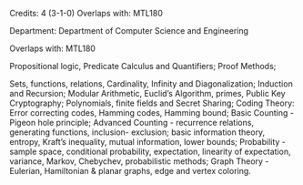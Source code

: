 Credits: 4 (3-1-0) Overlaps with: MTL180

Department: Department of Computer Science and Engineering

Overlaps with: MTL180

Propositional logic, Predicate Calculus and Quantifiers; Proof Methods;

Sets, functions, relations, Cardinality, Infinity and Diagonalization; Induction and Recursion; Modular Arithmetic, Euclid’s Algorithm, primes, Public Key Cryptography; Polynomials, finite fields and Secret Sharing; Coding Theory: Error correcting codes, Hamming codes, Hamming bound; Basic Counting - Pigeon hole principle; Advanced Counting - recurrence relations, generating functions, inclusion- exclusion; basic information theory, entropy, Kraft’s inequality, mutual information, lower bounds; Probability - sample space, conditional probability, expectation, linearity of expectation, variance, Markov, Chebychev, probabilistic methods; Graph Theory - Eulerian, Hamiltonian & planar graphs, edge and vertex coloring.